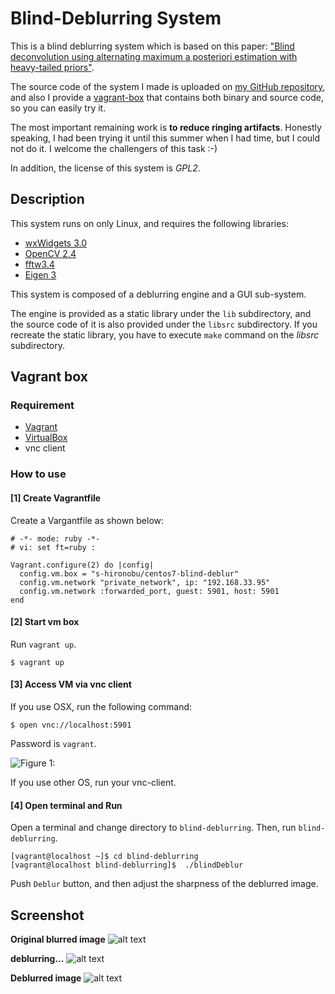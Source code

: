 # Blind-Deblurring System


This is a blind deblurring system which is based on this paper: ["Blind deconvolution using alternating maximum a posteriori estimation with heavy-tailed priors"](https://users.soe.ucsc.edu/~milanfar/publications/conf/CAIP_paper_154.pdf).


The source code of the system I made is uploaded on [my GitHub repository](https://github.com/s-hironobu/AlgorithmCollection),
and also I provide a [vagrant-box](https://atlas.hashicorp.com/s-hironobu/boxes/centos7-blind-deblur) that contains both binary and source code, so you can easily try it.

The most important remaining work is **to reduce ringing artifacts**.
Honestly speaking, I had been trying it until this summer when I had time, but I could not do it.
I welcome the challengers of this task :-)


In addition, the license of this system is *GPL2*.


## Description

This system runs on only Linux, and requires the following libraries:

 - [wxWidgets 3.0]
 - [OpenCV 2.4]
 - [fftw3.4]
 - [Eigen 3]

This system is composed of a deblurring engine and a GUI sub-system.

The engine is provided as a static library under the `lib` subdirectory, 
and the source code of it is also provided under the `libsrc` subdirectory.
If you recreate the static library, you have to execute `make` command on the *libsrc* subdirectory.


## Vagrant box

### Requirement

* [Vagrant](https://www.vagrantup.com/) 
* [VirtualBox](https://www.virtualbox.org/)
* vnc client

### How to use

#### [1] Create Vagrantfile

Create a Vargantfile as shown below:

```
# -*- mode: ruby -*-
# vi: set ft=ruby :

Vagrant.configure(2) do |config|
  config.vm.box = "s-hironobu/centos7-blind-deblur"
  config.vm.network "private_network", ip: "192.168.33.95"
  config.vm.network :forwarded_port, guest: 5901, host: 5901
end
```
#### [2] Start vm box

Run `vagrant up`.

```
$ vagrant up
```

#### [3] Access VM via vnc client

If you use OSX, run the following command:

```
$ open vnc://localhost:5901
```

Password is `vagrant`.

![Figure 1:](http://www.interdb.jp/blinddeblurring/blind-deblurring.png)

If you use other OS, run your vnc-client. 


#### [4] Open terminal and Run

Open a terminal and change directory to `blind-deblurring`.
Then, run `blind-deblurring`.

```
[vagrant@localhost ~]$ cd blind-deblurring
[vagrant@localhost blind-deblurring]$  ./blindDeblur
```

Push `Deblur` button, and then adjust the sharpness of the deblurred image.


## Screenshot

**Original blurred image**
![alt text](http://www.interdb.jp/screenshot01.jpg)


**deblurring...**
![alt text](http://www.interdb.jp/screenshot2.jpg)

**Deblurred image**
![alt text](http://www.interdb.jp/screenshot3.jpg)


[wxWidgets 3.0]: https://www.wxwidgets.org/
[OpenCV 2.4]: http://opencv.org/
[fftw3.4]: http://www.fftw.org/
[Eigen 3]: http://eigen.tuxfamily.org/index.php?title=Main_Page

